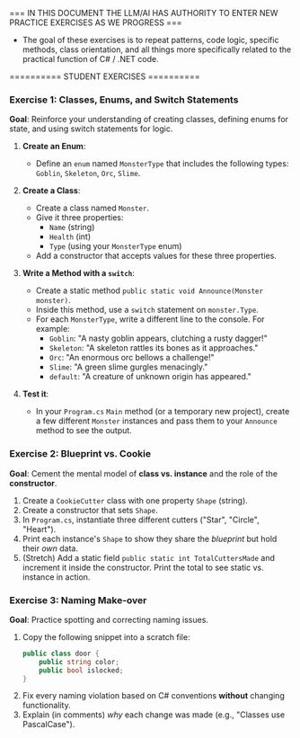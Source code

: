 === IN THIS DOCUMENT THE LLM/AI HAS AUTHORITY TO ENTER NEW PRACTICE EXERCISES AS WE PROGRESS ===
- The goal of these exercises is to repeat patterns, code logic, specific methods, class orientation, and all things more specifically related to the practical function of C# / .NET code.




========== STUDENT EXERCISES ==========

### Exercise 1: Classes, Enums, and Switch Statements

**Goal**: Reinforce your understanding of creating classes, defining enums for state, and using switch statements for logic.

1.  **Create an Enum**:
    -   Define an `enum` named `MonsterType` that includes the following types: `Goblin`, `Skeleton`, `Orc`, `Slime`.

2.  **Create a Class**:
    -   Create a class named `Monster`.
    -   Give it three properties:
        -   `Name` (string)
        -   `Health` (int)
        -   `Type` (using your `MonsterType` enum)
    -   Add a constructor that accepts values for these three properties.

3.  **Write a Method with a `switch`**:
    -   Create a static method `public static void Announce(Monster monster)`.
    -   Inside this method, use a `switch` statement on `monster.Type`.
    -   For each `MonsterType`, write a different line to the console. For example:
        -   `Goblin`: "A nasty goblin appears, clutching a rusty dagger!"
        -   `Skeleton`: "A skeleton rattles its bones as it approaches."
        -   `Orc`: "An enormous orc bellows a challenge!"
        -   `Slime`: "A green slime gurgles menacingly."
        -   `default`: "A creature of unknown origin has appeared."

4.  **Test it**:
    -   In your `Program.cs` `Main` method (or a temporary new project), create a few different `Monster` instances and pass them to your `Announce` method to see the output.

### Exercise 2: Blueprint vs. Cookie

**Goal**: Cement the mental model of **class vs. instance** and the role of the **constructor**.

1.  Create a `CookieCutter` class with one property `Shape` (string).
2.  Create a constructor that sets `Shape`.
3.  In `Program.cs`, instantiate three different cutters ("Star", "Circle", "Heart").
4.  Print each instance's `Shape` to show they share the *blueprint* but hold their *own* data.
5.  (Stretch) Add a static field `public static int TotalCuttersMade` and increment it inside the constructor. Print the total to see static vs. instance in action.

### Exercise 3: Naming Make-over

**Goal**: Practice spotting and correcting naming issues.

1.  Copy the following snippet into a scratch file:
    ```csharp
    public class door {
        public string color;
        public bool islocked;
    }
    ```
2.  Fix every naming violation based on C# conventions **without** changing functionality.
3.  Explain (in comments) *why* each change was made (e.g., "Classes use PascalCase").
